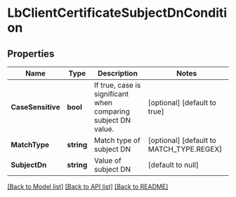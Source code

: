 # LbClientCertificateSubjectDnCondition

## Properties
Name | Type | Description | Notes
------------ | ------------- | ------------- | -------------
**CaseSensitive** | **bool** | If true, case is significant when comparing subject DN value.  | [optional] [default to true]
**MatchType** | **string** | Match type of subject DN | [optional] [default to MATCH_TYPE.REGEX]
**SubjectDn** | **string** | Value of subject DN | [default to null]

[[Back to Model list]](../README.md#documentation-for-models) [[Back to API list]](../README.md#documentation-for-api-endpoints) [[Back to README]](../README.md)


